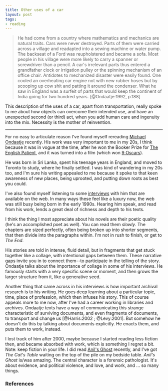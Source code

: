 ```yaml
---
title: Other uses of a car
layout: post
tags:
- reading
---
```


> He had come from a country where mathematics and mechanics are natural
traits. Cars were never destroyed. Parts of them were carried across a village
and readapted into a sewing machine or water pump. The backseat of a Ford was
reupholstered and became a sofa. Most people in his village were more likely to
carry a spanner or screwdriver than a pencil. A car's irrelevant parts thus
entered a grandfather clock or irrigation pulley or the spinning mechanism of
an office chair. Antidotes to mechanized disaster were easily found. One cooled
an overheating car engine not with new rubber hoses but by scooping up cow shit
and patting it around the condenser. What he saw in England was a surfeit of
parts that would keep the continent of India going for two hundred years.
> [@Ondaatje:1992, p.188]

This description of the uses of a car, apart from transportation, really spoke to me about how objects can overcome their intended use, and have an unexpected second (or third) act, when you add human care and ingenuity into the mix. Necessity is the mother of reinvention.

---

For no easy to articulate reason I've found myself rereading [Michael Ondaatje] recently. His work was very important to me in my 20s, I think because it was in vogue at the time, after he won the Booker Prize for [The English Patient], and it was turned into a film (which won [9 Oscars]).

He was born in Sri Lanka, spent his teenage years in England, and moved to Toronto to study, where he finally settled. I was kind of wandering in my 20s too, and I'm sure his writing appealed to me because it spoke to that keen awareness of new places, being uprooted, and putting down roots as best you could.

I've also found myself listening to some [interviews] with him that are available on the web. In many ways these feel like a luxury now, the web was still busy being born in the early 1990s. Hearing him speak, and read from his work, lends a great deal of richness and depth to his texts.

I think the thing I most appreciate about his novels are their poetic quality (he's an accomplished poet as well). You can read them *slowly*. The chapters are sized perfectly, often being broken up into shorter segments, that then divide into the paragraphs within. I'm not in rush to finish, or get to *The End*.

His stories are told in intense, fluid detail, but in fragments that get stuck together like a collage, with intentional gaps between them. These narrative gaps invite you in to connect them--to participate in the telling of the story. Ondaatje talks about the importance of collage in some of his interviews. He famously starts with a very specific scene or moment, and then grows the larger structure from it, like a generative seed.

Another thing that came across in his interviews is how important archival research is to his writing. He goes deep learning about a particular topic, time, place of profession, which then infuses his story. This of course appeals more to me now, after I've had a career working in libraries and archives. Ondaatje texts have a way of communicating this strange characteristic of surviving documents, and even fragments of documents, to transport and change us [@Harris:2002 ; @Levy:2001]. But somehow he doesn't do this by talking about documents explicitly. He enacts them, and puts them to work, instead.

I lost track of him after 2000, maybe because I started reading less fiction then, and became absorbed with work, which is something I regret a bit. Note: keep fiction in your life. I did read [Anil's Ghost] recently, and I've got *The Cat's Table* waiting on the top of the pile on my bedside table. *Anil's Ghost* is/was amazing. The central character is a forensic pathologist. It's about evidence, and political violence, and love, and work, and ... so many things.

### References

[Michael Ondaatje]: https://en.wikipedia.org/wiki/Michael_Ondaatje
[interviews]: https://pinboard.in/u:edsu/t:ondaatje/
[9 Oscars]: https://en.wikipedia.org/wiki/The_English_Patient_(film)#Accolades
[The English Patient]: https://en.wikipedia.org/wiki/The_English_Patient
[In the Skin of a Lion]: https://en.wikipedia.org/wiki/In_the_Skin_of_a_Lion
[Anil's Ghost]: https://en.wikipedia.org/wiki/Anil%27s_Ghost
